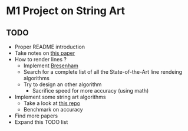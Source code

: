 
# M1 Project on String Art

## TODO

- Proper README introduction
- Take notes on [this paper](https://www.dmg.tuwien.ac.at/geom/ig/publications/stringart/stringart.pdf)
- How to render lines ?
  - Implement [Bresenham](https://en.wikipedia.org/wiki/Bresenham%27s_line_algorithm)
  - Search for a complete list of all the State-of-the-Art line rendeing algorithms
  - Try to design an other algorithm
    - Sacrifice speed for more accuracy (using math)
- Implement some string art algorithms
  - Take a look at [this repo](https://github.com/danielvarga/string-art)
  - Benchmark on accuracy
- Find more papers
- Expand this TODO list
